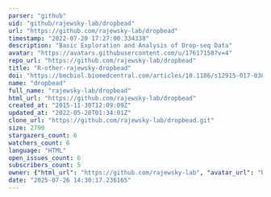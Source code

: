 ```yaml
---
parser: "github"
uid: "github/rajewsky-lab/dropbead"
url: "https://github.com/rajewsky-lab/dropbead"
timestamp: "2022-07-20 17:27:00.334338"
description: "Basic Exploration and Analysis of Drop-seq Data"
avatar: "https://avatars.githubusercontent.com/u/17617158?v=4"
repo_url: "https://github.com/rajewsky-lab/dropbead"
title: "R-other-rajewsky-dropbead"
doi: "https://bmcbiol.biomedcentral.com/articles/10.1186/s12915-017-0383-5"
name: "dropbead"
full_name: "rajewsky-lab/dropbead"
html_url: "https://github.com/rajewsky-lab/dropbead"
created_at: "2015-11-30T12:09:09Z"
updated_at: "2022-05-20T01:34:01Z"
clone_url: "https://github.com/rajewsky-lab/dropbead.git"
size: 2790
stargazers_count: 6
watchers_count: 6
language: "HTML"
open_issues_count: 6
subscribers_count: 5
owner: {"html_url": "https://github.com/rajewsky-lab", "avatar_url": "https://avatars.githubusercontent.com/u/17617158?v=4", "login": "rajewsky-lab", "type": "Organization"}
date: "2025-07-26 14:30:17.236165"
---
```

